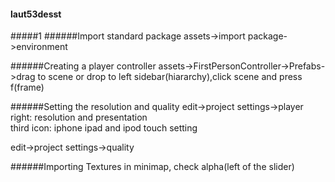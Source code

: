 #### laut53desst
#####1
######Import standard package
assets->import package->environment

######Creating a player controller
assets->FirstPersonController->Prefabs->drag to scene or drop to left sidebar(hiararchy),click scene and press f(frame)

######Setting the resolution and quality
edit->project settings->player  
right: resolution and presentation  
third icon: iphone ipad and ipod touch setting  

edit->project settings->quality

######Importing Textures
in minimap, check alpha(left of the slider)

